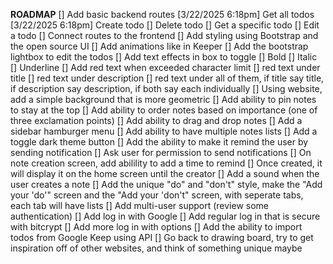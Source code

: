 **ROADMAP**
[] Add basic backend routes
  [3/22/2025 6:18pm] Get all todos
  [3/22/2025 6:18pm] Create todo
  [] Delete todo
  [] Get a specific todo
  [] Edit a todo
[] Connect routes to the frontend
[] Add styling using Bootstrap and the open source UI
  [] Add animations like in Keeper
[] Add the bootstrap lightbox to edit the todos
[] Add text effects in box to toggle
  [] Bold
  [] Italic
  [] Underline
[] Add red text when exceeded character limit
  [] red text under title
  [] red text under description
  [] red text under all of them, if title say title, if description say description, if both say each individually
[] Using website, add a simple background that is more geometric
[] Add ability to pin notes to stay at the top
[] Add ability to order notes based on importance (one of three exclamation points)
[] Add ability to drag and drop notes
[] Add a sidebar hamburger menu
[] Add ability to have multiple notes lists
[] Add a toggle dark theme button
[] Add the ability to make it remind the user by sending notification
  [] Ask user for permission to send notifications
  [] On note creation screen, add abilility to add a time to remind
  [] Once created, it will display it on the home screen until the creator
[] Add a sound when the user creates a note
[] Add the unique "do" and "don't" style, make the "Add your 'do'" screen and the "Add your 'don't" screen, with seperate tabs, each tab will have lists
[] Add multi-user support (review some authentication)
  [] Add log in with Google
  [] Add regular log in that is secure with bitcrypt
  [] Add more log in with options
[] Add the ability to import todos from Google Keep using API
[] Go back to drawing board, try to get inspiration off of other websites, and think of something unique maybe